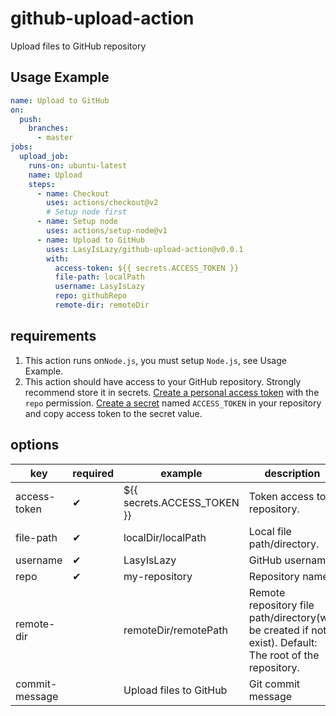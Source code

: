 # github-upload-action

Upload files to GitHub repository

## Usage Example

```yaml
name: Upload to GitHub
on:
  push:
    branches:
      - master
jobs:
  upload_job:
    runs-on: ubuntu-latest
    name: Upload
    steps:
      - name: Checkout
        uses: actions/checkout@v2
        # Setup node first
      - name: Setup node
        uses: actions/setup-node@v1
      - name: Upload to GitHub
        uses: LasyIsLazy/github-upload-action@v0.0.1
        with:
          access-token: ${{ secrets.ACCESS_TOKEN }}
          file-path: localPath
          username: LasyIsLazy
          repo: githubRepo
          remote-dir: remoteDir
```

## requirements

1. This action runs on`Node.js`, you must setup `Node.js`, see Usage Example.
2. This action should have access to your GitHub repository. Strongly recommend store it in secrets. [Create a personal access token](https://help.github.com/cn/github/authenticating-to-github/creating-a-personal-access-token-for-the-command-line) with the `repo` permission. [Create a secret](https://help.github.com/cn/actions/configuring-and-managing-workflows/creating-and-storing-encrypted-secrets) named `ACCESS_TOKEN` in your repository and copy access token to the secret value.

## options

| key            | required | example                     | description                                                                                               |
| -------------- | -------- | --------------------------- | --------------------------------------------------------------------------------------------------------- |
| access-token   | ✔        | ${{ secrets.ACCESS_TOKEN }} | Token access to repository.                                                                               |
| file-path      | ✔        | localDir/localPath          | Local file path/directory.                                                                                |
| username       | ✔        | LasyIsLazy                  | GitHub username.                                                                                          |
| repo           | ✔        | my-repository               | Repository name.                                                                                          |
| remote-dir     |          | remoteDir/remotePath        | Remote repository file path/directory(will be created if not exist). Default: The root of the repository. |
| commit-message |          | Upload files to GitHub      | Git commit message                                                                                        |
